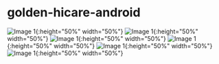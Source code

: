 # golden-hicare-android

![Image 1](/images/Screenshot_20200523-103549.png){:height="50%" width="50%"}
![Image 1](/images/Screenshot_20200523-103601.png){:height="50%" width="50%"}
![Image 1](/images/Screenshot_20200523-103617.png){:height="50%" width="50%"}
![Image 1](/images/Screenshot_20200523-103631.png){:height="50%" width="50%"}
![Image 1](/images/Screenshot_20200523-103659.png){:height="50%" width="50%"}
![Image 1](/images/Screenshot_20200523-103712.png){:height="50%" width="50%"}
